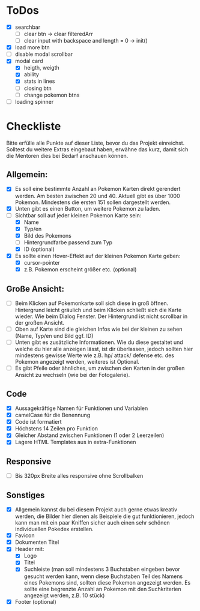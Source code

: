 # ToDos

- [x] searchbar
  - [ ] clear btn -> clear filteredArr
  - [ ] clear input with backspace and length = 0 -> init()
- [x] load more btn
- [ ] disable modal scrollbar
- [x] modal card
  - [x] heigth, weigth
  - [x] ability
  - [x] stats in lines
  - [ ] closing btn
  - [ ] change pokemon btns
- [ ] loading spinner

# Checkliste

Bitte erfülle alle Punkte auf dieser Liste, bevor du das Projekt einreichst. Solltest du weitere Extras eingebaut haben, erwähne das kurz, damit sich die Mentoren dies bei Bedarf anschauen können.

## Allgemein:

- [x] Es soll eine bestimmte Anzahl an Pokemon Karten direkt gerendert werden. Am besten zwischen 20 und 40. Aktuell gibt es über 1000 Pokemon. Mindestens die ersten 151 sollen dargestellt werden.
- [x] Unten gibt es einen Button, um weitere Pokemon zu laden.
- [ ] Sichtbar soll auf jeder kleinen Pokemon Karte sein:
  - [x] Name
  - [x] Typ/en
  - [x] Bild des Pokemons
  - [ ] Hintergrundfarbe passend zum Typ
  - [x] ID (optional)
- [x] Es sollte einen Hover-Effekt auf der kleinen Pokemon Karte geben:
  - [x] cursor-pointer
  - [x] z.B. Pokemon erscheint größer etc. (optional)

## Große Ansicht:

- [ ] Beim Klicken auf Pokemonkarte soll sich diese in groß öffnen.
      Hintergrund leicht gräulich und beim Klicken schließt sich die Karte wieder. Wie beim Dialog Fenster. Der Hintergrund ist nicht scrollbar in der großen Ansicht.
- [ ] Oben auf Karte sind die gleichen Infos wie bei der kleinen zu sehen (Name, Typ/en und Bild ggf. ID)
- [ ] Unten gibt es zusätzliche Informationen. Wie du diese gestaltet und welche du hier alle anzeigen lässt, ist dir überlassen, jedoch sollten hier mindestens gewisse Werte wie z.B. hp/ attack/ defense etc. des Pokemon angezeigt werden, weiteres ist Optional.
- [ ] Es gibt Pfeile oder ähnliches, um zwischen den Karten in der großen Ansicht zu wechseln (wie bei der Fotogalerie).

## Code

- [x] Aussagekräftige Namen für Funktionen und Variablen
- [x] camelCase für die Benennung
- [x] Code ist formatiert
- [x] Höchstens 14 Zeilen pro Funktion
- [x] Gleicher Abstand zwischen Funktionen (1 oder 2 Leerzeilen)
- [x] Lagere HTML Templates aus in extra-Funktionen

## Responsive

- [ ] Bis 320px Breite alles responsive ohne Scrollbalken

## Sonstiges

- [x] Allgemein kannst du bei diesem Projekt auch gerne etwas kreativ werden, die Bilder hier dienen als Beispiele die gut funktionieren, jedoch kann man mit ein paar Kniffen sicher auch einen sehr schönen individuellen Pokedex erstellen.
- [x] Favicon
- [x] Dokumenten Titel
- [x] Header mit:
  - [x] Logo
  - [x] Titel
  - [x] Suchleiste (man soll mindestens 3 Buchstaben eingeben bevor gesucht werden kann, wenn diese Buchstaben Teil des Namens eines Pokemons sind, sollten diese Pokemon angezeigt werden. Es sollte eine begrenzte Anzahl an Pokemon mit den Suchkriterien angezeigt werden, z.B. 10 stück)
- [x] Footer (optional)
